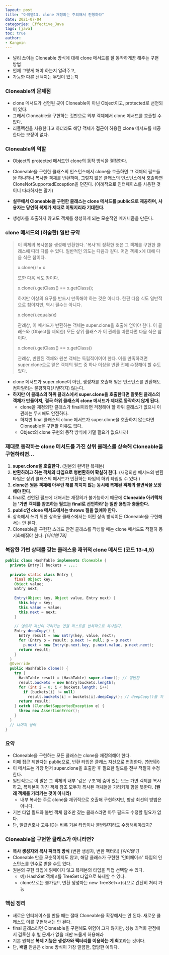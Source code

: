 ```yaml
---
layout: post
title: "아이템13. clone 재정의는 주의해서 진행하라"
date: 2021-07-04
categories: Effective_Java
tags: [java]
toc: true
author:
- Kangmin
---
```



- 널리 쓰이는 Cloneable 방식에 대해 clone 메서드를 잘 동작하게끔 해주는 구현 방법
- 언제 그렇게 해야 하는지 알려주고,
- 가능한 다른 선택지는 무엇이 있는지

### Cloneable의 문제점

- clone 메서드가 선언된 곳이 Cloneable이 아닌 Object이고, protected로 선언되어 있다.
- 그래서 Cloneable을 구현하는 것만으로 외부 객체에서 clone 메서드를 호출할 수 없다.
- 리플렉션을 사용한다고 하더라도 해당 객체가 접근이 허용된 clone 메서드를 제공한다는 보장이 없다.

### Cloneable의 역할

- Object의 protected 메서드인 clone의 동작 방식을 결정한다.
- Cloneable을 구현한 클래스의 인스턴스에서 clone을 호출하면 그 객체의 필드들을 하나하나 복사한 객체를 반환하며,
  그렇지 않은 클래스의 인스턴스에서 호출하면 CloneNotSupportedException을 던진다. (이례적으로 인터페이스를 사용한 것이니 따라하지는 말기)

- **실무에서 Cloneable을 구현한 클래스는 clone 메서드를 public으로 제공하며, 사용자는 당연히 복제가 제대로 이뤄지리라 기대한다.**
- 생성자를 호출하지 않고도 객체를 생성하게 되는 모순적인 메커니즘을 만든다.

### clone 메서드의 (허술한) 일반 규약

> 이 객체의 복사본을 생성해 반환한다. '복사'의 정확한 뜻은 그 객체를 구현한 클래스에 따라 다를 수 있다. 일반적인 의도는 다음과 같다. 어떤 객체 x에 대해 다음 식은 참이다.
>
> x.clone() != x
>
> 또한 다음 식도 참이다.
>
> x.clone().getClass() == x.getClass();
>
> 하지만 이상의 요구를 반드시 만족해야 하는 것은 아니다.
> 한편 다음 식도 일반적으로 참이지만, 역시 필수는 아니다.
>
> x.clone().equals(x)
>
> 관례상, 이 메서드가 반환하는 객체는 super.clone을 호출해 얻어야 한다. 이 클래스와 (Object를 제외한) 모든 상위 클래스가 이 관례를 따른다면 다음 식은 참이다.
>
> x.clone().getClass() == x.getClass()
>
> 관례상, 반환된 객체와 원본 객체는 독립적이어야 한다. 이를 만족하려면 super.clone으로 얻은 객체의 필드 중 하나 이상을 반환 전에 수정해야 할 수도 있다.

- clone 메서드가 super.clone이 아닌, 생성자를 호출해 얻은 인스턴스를 반환해도 컴파일러는 불평하지(차별하지) 않는다.
- **하지만 이 클래스의 하위 클래스에서 super.clone을 호출한다면 잘못된 클래스의 객체가 만들어져,**
  **결국 하위 클래스의 clone 메서드가 제대로 동작하지 않게 된다.**
  - clone을 재정의한 클래스가 final이라면 걱정해야 할 하위 클래스가 없으니 이 관례는 무시해도 안전하다.
  - 하지만 final 클래스의 clone 메서드가 super.clone을 호출하지 않는다면 Cloneable을 구현할 이유도 없다.
  - Object의 clone 구현의 동작 방식에 기댈 필요가 없으니까!



### 제대로 동작하는 clone 메서드를 가진 상위 클래스를 상속해 Cloneable을 구현하려면...

1. **super.clone을 호출한다.** (원본의 완벽한 복제본)
2. **반환하려고 하는 객체의 타입으로 형변환하여 확실히 한다.** (재정의한 메서드의 반환 타입은 상위 클래스의 메서드가 반환하는 타입의 하위 타입일 수 있다.)
3. **clone은 원본 객체에 아무런 해를 끼치지 않는 동시에 복제된 객체의 불변식을 보장해야 한다.**
4. final로 선언된 필드에 대해서는 재정의가 불가능하기 때문에 **Cloneable 아키텍처는 '가변 객체를 참조하는 필드는 final로 선언하라'는 일반 용법과 충돌한다.**
5. **public인 clone 메서드에서는 throws 절을 없애야 한다.**
6. 상속해서 쓰기 위한 상속용 클래스에서는 어떤 상속 방식이든 Cloneable을 구현해서는 안 된다.
7. Cloneable을 구현한 스레드 안전 클래스를 작성할 때는 clone 메서드도 적절히 동기화해줘야 한다. *[아이템 78]*



### 복잡한 가변 상태를 갖는 클래스용 재귀적 clone 메서드 (코드 13-4,5)

```java
public class HashTable implements Cloneable {
  private Entry[] buckets = ...;
  
  private static class Entry {
    final Object key;
    Object value;
    Entry next;
    
    Entry(Object key, Object value, Entry next) {
      this.key = key;
      this.value = value;
      this.next = next;
    }
    
    // 엔트리 자신이 가리키는 연결 리스트를 반복적으로 복사한다.
    Entry deepCopy() {
      Entry result = new Entry(key, value, next);
      for (Entry p = result; p.next != null; p = p.next)
        p.next = new Entry(p.next.key, p.next.value, p.next.next);
      return result;
    }
  }
  @Override
  public HashTable clone() {
    try {
      HashTable result = (HashTable) super.clone(); // 형변환
      result.buckets = new Entry[buckets.length];
      for (int i = 0; i < buckets.length; i++)
        if (buckets[i] != null)
          result.buckets[i] = buckets[i].deepCopy(); // deepCopy()를 지원하는 buckets
      return result;
    } catch (CloneNotSupportedException e) {
      throw new AssertionError();
    }
  }
  // 나머지 생략
}
```



### 요약

- Cloneable을 구현하는 모든 클래스는 clone을 재정의해야 한다.
- 이때 접근 제한자는 public으로, 반환 타입은 클래스 자신으로 변경한다. (형변환)
- 이 메서드는 가장 먼저 super.clone을 호출한 후 필요한 필드를 전부 적절히 수정한다.
- 일반적으로 이 말은 그 객체의 내부 '깊은 구조'에 숨어 있는 모든 가변 객체를 복사하고, 복제본이 가진 객체 참조 모두가 복사된 객체들을 가리키게 함을 뜻한다. **(원래 객체를 가리키는 것이 아니라)**
  - 내부 복사는 주로 clone을 재귀적으로 호출해 구현하지만, 항상 최선의 방법은 아니다.
- 기본 타입 필드와 불변 객체 참조만 갖는 클래스라면 아무 필드도 수정할 필요가 없다.
- 단, 일련번호나 고유 ID는 비록 기본 타입이나 불변일지라도 수정해줘야겠지?



### Cloneable을 구현한 클래스가 아니라면?

- **복사 생성자와 복사 팩터리 방식** (변환 생성자, 변환 팩터리) *[아이템 1]*
- Cloneable 만큼 모순적이지도 않고, 해당 클래스가 구현한 '인터페이스' 타입의 인스턴스를 인수로 받을 수도 있다.
- 원본의 구현 타입에 얽매이지 않고 복제본의 타입을 직접 선택할 수 있다.
  - 예) HashSet 객체 s를 TreeSet 타입으로 복제할 수 있다.
  - clone으로는 불가능!!, 변환 생성자는 new TreeSet<>(s)으로 간단히 처리 가능



### 핵심 정리

- 새로운 인터페이스를 만들 때는 절대 Cloneable을 확장해서는 안 된다. 새로운 클래스도 이를 구현해서는 안 된다.
- final 클래스라면 Cloneable을 구현해도 위험이 크지 않지만, 성능 최적화 관점에서 검토한 후 별 문제가 없을 때만 드물게 허용해라
- 기본 원칙은 **복제 기능은 생성자와 팩터리를 이용하는 게 최고**라는 것이다.
- 단, **배열** 만큼은 clone 방식이 가장 깔끔한, 합당한 예외다.

